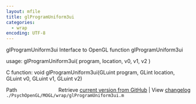 ```yaml
---
layout: mfile
title: glProgramUniform3ui
categories:
  - wrap
encoding: UTF-8
---
```


glProgramUniform3ui  Interface to OpenGL function glProgramUniform3ui

usage:  glProgramUniform3ui( program, location, v0, v1, v2 )

C function:  void glProgramUniform3ui(GLuint program, GLint location, GLuint v0, GLuint v1, GLuint v2)


<div class="code_header" style="text-align:right;">
  <span style="float:left;">Path&nbsp;&nbsp;</span> <span class="counter">Retrieve <a href=
  "https://raw.github.com/Psychtoolbox-3/Psychtoolbox-3/beta/./PsychOpenGL/MOGL/wrap/glProgramUniform3ui.m">current version from GitHub</a> | View <a href=
  "https://github.com/Psychtoolbox-3/Psychtoolbox-3/commits/beta/./PsychOpenGL/MOGL/wrap/glProgramUniform3ui.m">changelog</a></span>
</div>
<div class="code">
  <code>./PsychOpenGL/MOGL/wrap/glProgramUniform3ui.m</code>
</div>
